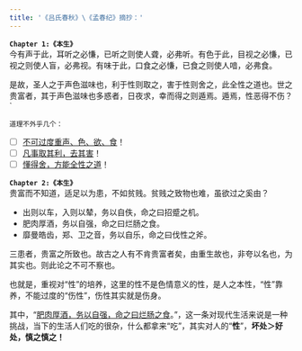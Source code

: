 ```yaml
---
title: '《吕氏春秋》\《孟春纪》摘抄：'
---
```


__`Chapter 1:《本生》`__   
今有声于此，耳听之必慊，已听之则使人聋，必弗听。有色于此，目视之必慊，已视之则使人盲，必弗视。有味于此，口食之必慊，已食之则使人喑，必弗食。

是故，圣人之于声色滋味也，利于性则取之，害于性则舍之，此全性之道也。世之贵富者，其于声色滋味也多惑者，日夜求，幸而得之则遁焉。遁焉，性恶得不伤？`

`道理不外乎几个：`
- [ ] <u>不可过度重声、色、欲、食</u>！
- [ ] <u>凡事取其利，去其害</u>！ 
- [ ] <u>懂得舍，方能全性之道</u>！

__`Chapter 2:《本生》`__   
贵富而不知道，适足以为患，不如贫贱。贫贱之致物也难，虽欲过之奚由？
- 出则以车，入则以辇，务以自佚，命之曰招蹙之机。
- 肥肉厚酒，务以自强，命之曰烂肠之食。
- 靡曼皓齿，郑、卫之音，务以自乐，命之曰伐性之斧。

三患者，贵富之所致也。故古之人有不肯贵富者矣，由重生故也，非夸以名也，为其实也。则此论之不可不察也。

也就是，重视对“性”的培养，这里的性不是色情意义的性，是人之本性，“性”靠养，不能过度的“伤性”，伤性其实就是伤身。

其中，“<u>肥肉厚酒，务以自强，命之曰烂肠之食</u>。”，这一条对现代生活来说是一种挑战，当下的生活人们吃的很杂，什么都拿来“吃”，其实对人的“__性__”，__坏处＞好处，慎之慎之！__